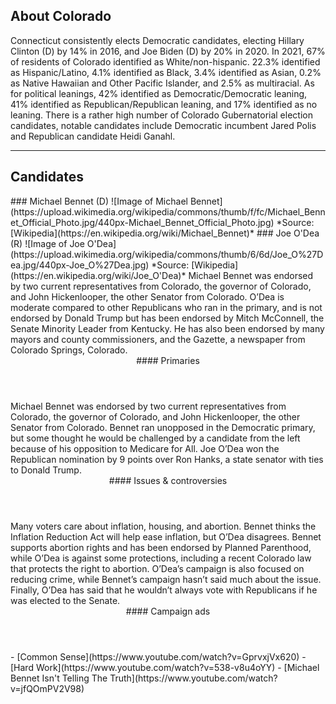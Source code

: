 ## About Colorado
Connecticut consistently elects Democratic candidates, electing
Hillary Clinton (D) by 14% in 2016, and Joe Biden (D) by 20% in 2020.
In 2021, 67% of residents of Colorado identified as White/non-hispanic. 22.3% identified as Hispanic/Latino, 4.1% identified as Black, 3.4% identified as Asian, 0.2% as Native Hawaiian and Other Pacific Islander, and 2.5% as multiracial. As for political leanings, 42% identified as Democratic/Democratic leaning, 41% identified as Republican/Republican leaning, and 17% identified as no leaning. There is a rather high number of Colorado Gubernatorial election candidates, notable candidates include Democratic incumbent Jared Polis and Republican candidate Heidi Ganahl.

---

## Candidates

<Grid>
  <Box>
    ### Michael Bennet (D)
    ![Image of Michael Bennet](https://upload.wikimedia.org/wikipedia/commons/thumb/f/fc/Michael_Bennet_Official_Photo.jpg/440px-Michael_Bennet_Official_Photo.jpg)
    *Source: [Wikipedia](https://en.wikipedia.org/wiki/Michael_Bennet)*
  </Box>
  <Box>
    ### Joe O'Dea (R)
    ![Image of Joe O'Dea](https://upload.wikimedia.org/wikipedia/commons/thumb/6/6d/Joe_O%27Dea.jpg/440px-Joe_O%27Dea.jpg)
    *Source: [Wikipedia](https://en.wikipedia.org/wiki/Joe_O'Dea)*
  </Box>

  <Box>
    Michael Bennet was endorsed by two current representatives from Colorado, the governor of Colorado, and John Hickenlooper, the other Senator from Colorado. 
  </Box>
  <Box>
    O’Dea is moderate compared to other Republicans who ran in the primary, and is not endorsed by Donald Trump but has been endorsed by Mitch McConnell, the Senate Minority Leader from Kentucky. He has also been endorsed by many mayors and county commissioners, and the Gazette, a newspaper from Colorado Springs, Colorado. 
  </Box>

  <Header>
    #### Primaries
  </Header>
  <Box>
    Michael Bennet was endorsed by two current representatives from Colorado, the governor of Colorado, and John Hickenlooper, the other Senator from Colorado. Bennet ran unopposed in the Democratic primary, but some thought he would be challenged by a candidate from the left because of his opposition to Medicare for All. 
  </Box>
  <Box>
    Joe O’Dea won the Republican nomination by 9 points over Ron Hanks, a state senator with ties to Donald Trump.
  </Box>

  <Header>
    #### Issues & controversies
  </Header>

  <WideBox>
    Many voters care about inflation, housing, and abortion. Bennet thinks the Inflation Reduction Act will help ease inflation, but O’Dea disagrees. Bennet supports abortion rights and has been endorsed by Planned Parenthood, while O’Dea is against some protections, including a recent Colorado law that protects the right to abortion. O’Dea’s campaign is also focused on reducing crime, while Bennet’s campaign hasn’t said much about the issue. Finally, O’Dea has said that he wouldn’t always vote with Republicans if he was elected to the Senate. 
  </WideBox>
 
  <Header>
    #### Campaign ads
  </Header>
  <Box>
    - [Common Sense](https://www.youtube.com/watch?v=GprvxjVx620)
  </Box>
  <Box>
    - [Hard Work](https://www.youtube.com/watch?v=538-v8u4oYY)
    - [Michael Bennet Isn't Telling The Truth](https://www.youtube.com/watch?v=jfQOmPV2V98)
  </Box>
</Grid>
